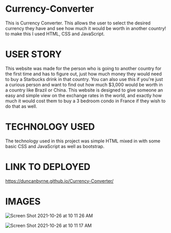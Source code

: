 # Currency-Converter

This is Currency Converter. This allows the user to select the desired currency they have and see how much it would be worth in another country!
to make this I used HTML, CSS and JavaScript. 

# USER STORY

This website was made for the person who is going to another country for the first time and has to figure out, just how much money they would need to buy a Starbucks
drink in that country. You can also use this if you're just a curious person and want to find out how much $3,000 would be worth in a country like Brazil or China.
This website is designed to give someone an easy and simple view on the exchange rates in the world, and exactly how much it would cost them to buy a 3 bedroom condo
in France if they wish to do that as well.

# TECHNOLOGY USED 
The technology used in this project was simple HTML mixed in with some basic CSS and JavaScript as well as bootstrap.

# LINK TO DEPLOYED

https://duncanbyrne.github.io/Currency-Converter/

# IMAGES 

![Screen Shot 2021-10-26 at 10 11 26 AM](https://user-images.githubusercontent.com/85514179/138898587-201de4fd-6770-4115-8863-327231bf72c5.png)



![Screen Shot 2021-10-26 at 10 11 17 AM](https://user-images.githubusercontent.com/85514179/138898653-cea7d2e5-a34f-4cdc-80de-c8e58b9e0606.png)
